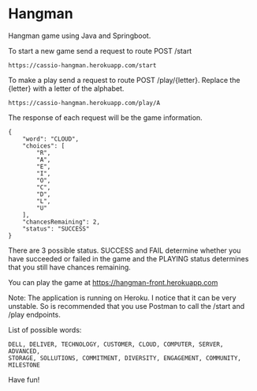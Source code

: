 # Hangman
Hangman game using Java and Springboot.

To start a new game send a request to route POST /start
    
    https://cassio-hangman.herokuapp.com/start
	
To make a play send a request to route POST /play/{letter}. Replace the {letter} with a letter of the alphabet.
    
    https://cassio-hangman.herokuapp.com/play/A

The response of each request will be the game information.

    {
        "word": "CLOUD",
        "choices": [
            "R",
            "A",
            "E",
            "I",
            "O",
            "C",
            "D",
            "L",
            "U"
        ],
        "chancesRemaining": 2,
        "status": "SUCCESS"
    }

There are 3 possible status.
SUCCESS and FAIL determine whether you have succeeded or failed in the game and the PLAYING status determines that you still have chances remaining.

You can play the game at https://hangman-front.herokuapp.com

Note: The application is running on Heroku. I notice that it can be very unstable. So is recommended that you use Postman to call the /start and /play endpoints.

List of possible words:
    
    DELL, DELIVER, TECHNOLOGY, CUSTOMER, CLOUD, COMPUTER, SERVER, ADVANCED, 
    STORAGE, SOLLUTIONS, COMMITMENT, DIVERSITY, ENGAGEMENT, COMMUNITY, MILESTONE

Have fun!
